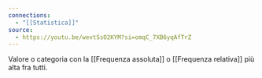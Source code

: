 ```yaml
---
connections:
  - "[[Statistica]]"
source:
  - https://youtu.be/wevtSsO2KYM?si=omqC_7XB6yqAfTrZ
---
```

Valore o categoria con la [[Frequenza assoluta]] o [[Frequenza relativa]] più alta fra tutti.